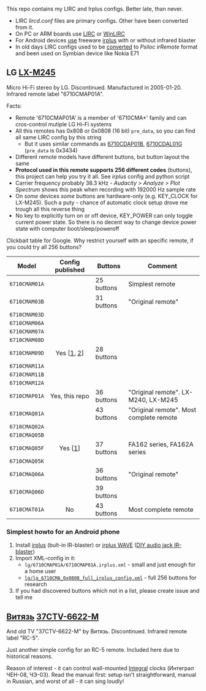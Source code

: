This repo contains my LIRC and Irplus configs. Better late, than never.

* LIRC *lircd.conf* files are primary configs. Other have been converted from it.
* On PC or ARM boards use [LIRC](http://www.lirc.org/) or [WinLIRC](http://winlirc.sourceforge.net/)
* For Android devices [use](https://irplus-remote.github.io/) freeware [irplus](https://play.google.com/store/apps/developer?id=binarymode&hl=en) with or without infrared blaster
* In old days LIRC configs used to be [converted](http://hardwarefetish.com/588-reconstruction-of-irremote-psiloc-com-psiloc-irremote) to *Psiloc irRemote* format and been used on Symbian device like Nokia E71


## LG [LX-M245](https://www.google.com/search?q=LG+LX-M245&tbm=isch)

Micro Hi-Fi stereo by LG. Discontinued. Manufactured in 2005-01-20. Infrared remote label "6710CMAP01A".

Facts:
* Remote '6710CMAP01A' is a member of '6710CMA*' family and can cros-control mutiple LG Hi-Fi systems
* All this remotes has 0x808 or 0x0808 (16 bit) `pre_data`, so you can find all same LIRC config by this string
    * But it uses similar commands as [6710CDAP01B](https://sourceforge.net/p/lirc-remotes/code/ci/master/tree/remotes/lg/6710CDAP01B.lircd.conf), [6710CDAL01G](https://sourceforge.net/p/lirc-remotes/code/ci/master/tree/remotes/lg/6710CDAL01G.lircd.conf) (`pre_data` is 0x3434)
* Different remote models have different buttons, but button layout the same
* **Protocol used in this remote supports 256 different codes** (buttons), this project can help you try it all. See *irplus* config and python script
* Carrier frequency probably 38.3 kHz - *Audacity > Analyze > Plot Spectrum* shows this peak when recording with 192000 Hz sample rate
* On *some* devices *some* buttons are hardware-only (e.g. KEY_CLOCK for LX-M245). Such a puty - chance of automatic clock setup drove me trough all this reverse thing
* No key to explicitly turn on or off device, KEY_POWER can only toggle current power state. So there is no decent way to change device power state with computer boot/sleep/poweroff

Clickbait table for Google. Why restrict yourself with an specific remote, if you could try all 256 buttons?

| Model         | Config published | Buttons    | Comment                  |
| :-----------: | :--------------: | ---------- | ------------------------ |
| `6710CMAM01A` |                  | 25 buttons | Simplest remote          |
| `6710CMAM03B` |                  | 31 buttons | "Original remote"        |
| `6710CMAM03D` |                  |            |                          |
| `6710CMAM06A` |                  |            |                          |
| `6710CMAM07A` |                  |            |                          |
| `6710CMAM08D` |                  |            |                          |
| `6710CMAM09D` | Yes [[1](https://sourceforge.net/p/lirc-remotes/mailman/attachment/90994684-d38f-ce19-6adf-27f4d021467e%40gmail.com/1/), [2](https://gist.github.com/besi/9aa3efe5a5def151420fdfacba21302a)] | 28 buttons | |
| `6710CMAM11A` |                  |            |                          |
| `6710CMAM11B` |                  |            |                          |
| `6710CMAM12A` |                  |            |                          |
| `6710CMAP01A` | Yes, this repo   | 36 buttons | "Original remote". LX-M240, LX-M245 |
| `6710CMAQ01A` |                  | 43 buttons | "Original remote". Most complete remote |
| `6710CMAQ02A` |                  |            |                          |
| `6710CMAQ05B` |                  |            |                          |
| `6710CMAQ05F` | Yes [[1](https://sourceforge.net/p/lirc/mailman/message/32481685/)] | 37 buttons | FA162 series, FA162A series |
| `6710CMAQ05K` |                  |            |                          |
| `6710CMAQ06A` |                  | 36 buttons | "Original remote"        |
| `6710CMAQ06D` |                  | 39 buttons |                          |
| `6710CMAT01A` | No               | 43 buttons | Most complete remote     |


### Simplest howto for an Android phone

1. Install [irplus](https://play.google.com/store/apps/developer?id=binarymode&hl=en) (bult-in IR-blaster) or [irplus WAVE](https://play.google.com/store/apps/details?id=net.binarymode.android.irpluswave&hl=en) ([DIY audio jack IR-blaster](https://irplus-remote.github.io/#audio))
2. Import XML-config in it:
    * `lg/6710CMAP01A/6710CMAP01A.irplus.xml` - small and just enough for a home user
    * [`lg/lg_6710CMA_0x0808_full_irplus_config.xml`](https://github.com/radioxoma/infrared/blob/master/lg/lg_6710CMA_0x0808_full_irplus_config.xml) - full 256 buttons for research
3. If you had discovered buttons which not in a list, please create issue and tell me


## [Витязь](http://www.vityas.com) [37CTV-6622-M](https://www.google.com/search?q=37CTV-6622-M&tbm=isch)

And old TV "37CTV-6622-M" by Витязь. Discontinued. Infrared remote label "RC-5".

Just another simple config for an RC-5 remote. Included here due to historical reasons.

Reason of interest - it can control wall-mounted [Integral](https://integral.by) clocks (Интеграл ЧЕН-08, ЧЭ-03). Read the manual first: setup isn't straightforward, manual in Russian, and worst of all - it can sing loudly!
